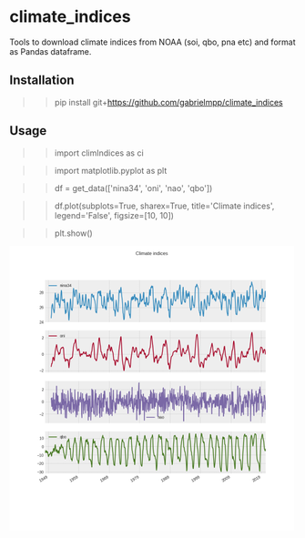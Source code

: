 # climate_indices

Tools to download climate indices from NOAA (soi, qbo, pna etc) and format as Pandas dataframe.

## Installation 

>> pip install git+https://github.com/gabrielmpp/climate_indices

## Usage 

>> import climIndices as ci

>> import matplotlib.pyplot as plt

>> df = get_data(['nina34', 'oni', 'nao', 'qbo'])

>> df.plot(subplots=True, sharex=True, title='Climate indices', legend='False', figsize=[10, 10])

>> plt.show()

<img src="https://github.com/gabrielmpp/climate_indices/blob/master/figs/example.png?raw=true" width="500">
